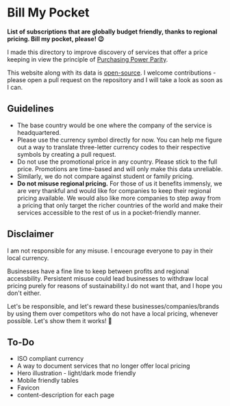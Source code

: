 # Bill My Pocket

__List of subscriptions that are globally budget friendly, thanks to regional pricing. Bill my pocket, please! 😉__

I made this directory to improve discovery of services that offer a price keeping in view the principle of [Purchasing Power Parity](https://en.wikipedia.org/wiki/Purchasing_power_parity).

This website along with its data is [open-source](https://github.com/hirusi/bill-my-pocket). I welcome contributions - please open a pull request on the repository and I will take a look as soon as I can.

## Guidelines

* The base country would be one where the company of the service is headquartered.
* Please use the currency symbol directly for now. You can help me figure out a way to translate three-letter currency codes to their respective symbols by creating a pull request.
* Do not use the promotional price in any country. Please stick to the full price. Promotions are time-based and will only make this data unreliable.
* Similarly, we do not compare against student or family pricing.
* __Do not misuse regional pricing.__ For those of us it benefits immensly, we are very thankful and would like for companies to keep their regional pricing available. We would also like more companies to step away from a pricing that only target the richer countries of the world and make their services accessible to the rest of us in a pocket-friendly manner.


## Disclaimer

I am not responsible for any misuse. I encourage everyone to pay in their local currency.

Businesses have a fine line to keep between profits and regional accessbility. Persistent misuse could lead businesses to withdraw local pricing purely for reasons of sustainability.I do not want that, and I hope you don't either.

Let's be responsible, and let's reward these businesses/companies/brands by using them over competitors who do not have a local pricing, whenever possible. Let's show them it works! 🙂

## To-Do

* ISO compliant currency
* A way to document services that no longer offer local pricing
* Hero illustration - light/dark mode friendly
* Mobile friendly tables
* Favicon
* content-description for each page
